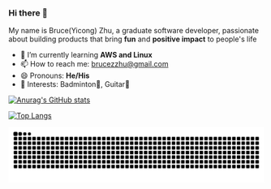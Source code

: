 ### Hi there 👋

My name is Bruce(Yicong) Zhu, a graduate software developer, passionate about building products that bring **fun** and **positive impact** to people's life

- 🌱 I’m currently learning **AWS and Linux**
- 📫 How to reach me: brucezzhu@gmail.com
- 😄 Pronouns: **He/His**
- 👀 Interests: Badminton🏸, Guitar🎸


[![Anurag's GitHub stats](https://github-readme-stats-git-masterrstaa-rickstaa.vercel.app/api?username=Bruce-zzhu&count_private=true&theme=react&show_icons=true&hide=issues,stars)](https://github.com/anuraghazra/github-readme-stats)

[![Top Langs](https://github-readme-stats-git-masterrstaa-rickstaa.vercel.app/api/top-langs/?username=Bruce-zzhu&langs_count=8&layout=compact&theme=react)](https://github.com/anuraghazra/github-readme-stats)


![grid-snake](./assets/github-contribution-grid-snake.svg)



<!--
**Bruce-zzhu/Bruce-zzhu** is a ✨ _special_ ✨ repository because its `README.md` (this file) appears on your GitHub profile.

Here are some ideas to get you started:

- 🔭 I’m currently working on ...
- 🌱 I’m currently learning ...
- 👯 I’m looking to collaborate on ...
- 🤔 I’m looking for help with ...
- 💬 Ask me about ...
- 📫 How to reach me: ...
- 😄 Pronouns: ...
- ⚡ Fun fact: ...
-->
